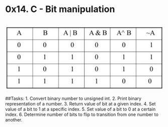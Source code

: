 <h1>0x14. C - Bit manipulation </h1>
<br>
  <img src="bitwise.png"/>

</p>
##Tasks:
1. Convert binary number to unsigned int.
2. Print binary representation of a number.
3. Return value of bit at a given index.
4. Set value of a bit to 1 at a specific index.
5. Set value of a bit to 0 at a certain index.
6. Determine number of bits to flip to transition from one number to another.
